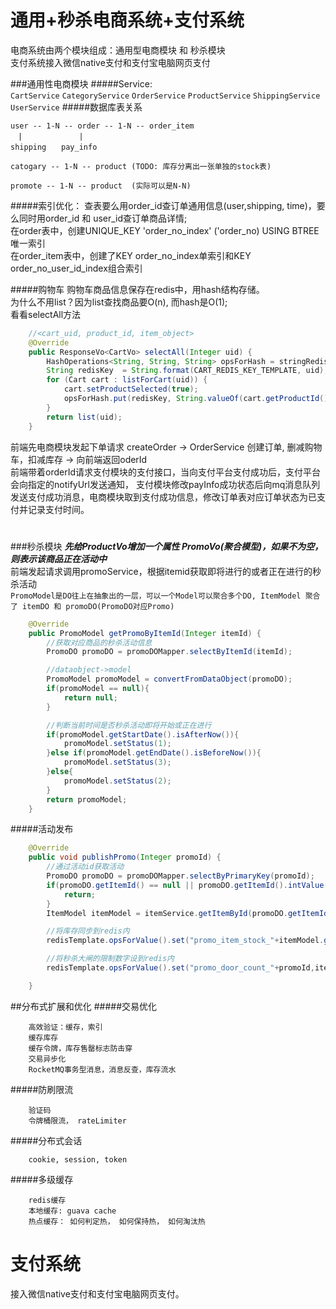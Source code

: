 # 通用+秒杀电商系统+支付系统

电商系统由两个模块组成：通用型电商模块 和 秒杀模块  
支付系统接入微信native支付和支付宝电脑网页支付

###通用性电商模块
#####Service:  
`CartService` `CategoryService` `OrderService` `ProductService` `ShippingService` `UserService` 
#####数据库表关系
```
user -- 1-N -- order -- 1-N -- order_item  
　|　　　　　　　 |  
shipping　　pay_info

catogary -- 1-N -- product (TODO: 库存分离出一张单独的stock表)

promote -- 1-N -- product  (实际可以是N-N)
```
#####索引优化：
查表要么用order_id查订单通用信息(user,shipping, time)，要么同时用order_id 和 user_id查订单商品详情;  
在order表中，创建UNIQUE_KEY 'order_no_index' ('order_no) USING BTREE　唯一索引  
在order_item表中，创建了KEY order_no_index单索引和KEY order_no_user_id_index组合索引

#####购物车
购物车商品信息保存在redis中，用hash结构存储。  
为什么不用list？因为list查找商品要O(n), 而hash是O(1);  
看看selectAll方法
```java
    //<cart_uid, product_id, item_object>
    @Override
    public ResponseVo<CartVo> selectAll(Integer uid) {
        HashOperations<String, String, String> opsForHash = stringRedisTemplate.opsForHash();
        String redisKey  = String.format(CART_REDIS_KEY_TEMPLATE, uid);
        for (Cart cart : listForCart(uid)) {
            cart.setProductSelected(true);
            opsForHash.put(redisKey, String.valueOf(cart.getProductId()), gson.toJson(cart));
        }
        return list(uid);
    }
```

前端先电商模块发起下单请求 createOrder -> OrderService 创建订单, 删减购物车，扣减库存 -> 向前端返回oderId  
前端带着orderId请求支付模块的支付接口，当向支付平台支付成功后，支付平台会向指定的notifyUrl发送通知，
支付模块修改payInfo成功状态后向mq消息队列发送支付成功消息，电商模块取到支付成功信息，修改订单表对应订单状态为已支付并记录支付时间。

# 
###秒杀模块
***先给ProductVo增加一个属性 PromoVo(聚合模型)，如果不为空，则表示该商品正在活动中***  
前端发起请求调用promoService，根据itemid获取即将进行的或者正在进行的秒杀活动   
`PromoModel是DO往上在抽象出的一层，可以一个Model可以聚合多个DO, ItemModel 聚合了 itemDO 和 promoDO(PromoDO对应Promo)`
```java
    @Override
    public PromoModel getPromoByItemId(Integer itemId) {
        //获取对应商品的秒杀活动信息
        PromoDO promoDO = promoDOMapper.selectByItemId(itemId);

        //dataobject->model
        PromoModel promoModel = convertFromDataObject(promoDO);
        if(promoModel == null){
            return null;
        }

        //判断当前时间是否秒杀活动即将开始或正在进行
        if(promoModel.getStartDate().isAfterNow()){
            promoModel.setStatus(1);
        }else if(promoModel.getEndDate().isBeforeNow()){
            promoModel.setStatus(3);
        }else{
            promoModel.setStatus(2);
        }
        return promoModel;
    }
```
#####活动发布
```java
    @Override
    public void publishPromo(Integer promoId) {
        //通过活动id获取活动
        PromoDO promoDO = promoDOMapper.selectByPrimaryKey(promoId);
        if(promoDO.getItemId() == null || promoDO.getItemId().intValue() == 0){
            return;
        }
        ItemModel itemModel = itemService.getItemById(promoDO.getItemId());

        //将库存同步到redis内
        redisTemplate.opsForValue().set("promo_item_stock_"+itemModel.getId(), itemModel.getStock());

        //将秒杀大闸的限制数字设到redis内
        redisTemplate.opsForValue().set("promo_door_count_"+promoId,itemModel.getStock().intValue() * 5);

    }
```

##分布式扩展和优化
#####交易优化
```
    高效验证：缓存，索引
    缓存库存
    缓存令牌，库存售罄标志防击穿
    交易异步化
    RocketMQ事务型消息，消息反查，库存流水 
```

#####防刷限流
```
    验证码
    令牌桶限流， rateLimiter
```

#####分布式会话
```
    cookie, session, token
```

#####多级缓存
```
    redis缓存
    本地缓存: guava cache
    热点缓存： 如何判定热， 如何保持热， 如何淘汰热
```

# 支付系统
接入微信native支付和支付宝电脑网页支付。